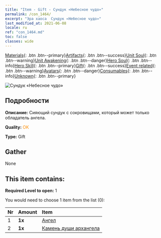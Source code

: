 ```yaml
---
title: "Item - Gift - Сундук «Небесное чудо»"
permalink: /con_1464/
excerpt: "Эра хаоса  Сундук «Небесное чудо»"
last_modified_at: 2021-06-08
locale: ru
ref: "con_1464.md"
toc: false
classes: wide
---
```

 [Materials](/ItemsRU/){: .btn .btn--primary}[Artifacts](/ItemsRU/Artifacts/){: .btn .btn--success}[Unit Soul](/ItemsRU/UnitSoul/){: .btn .btn--warning}[Unit Awakening](/ItemsRU/UnitAwakening/){: .btn .btn--danger}[Hero Soul](/ItemsRU/HeroSoul/){: .btn .btn--info}[Hero Skill](/ItemsRU/HeroSkill/){: .btn .btn--primary}[Gift](/ItemsRU/Gift/){: .btn .btn--success}[Event related](/ItemsRU/Events/){: .btn .btn--warning}[Avatars](/ItemsRU/Avatars/){: .btn .btn--danger}[Consumables](/ItemsRU/Consumables/){: .btn .btn--info}[Unknown](/ItemsRU/Unknown/){: .btn .btn--primary}

 ![Сундук «Небесное чудо»](/images/t/i_907021.png)

## Подробности
 **Описание:** Сияющий сундук с сокровищами, который может только обладатель ангела.

 **Quality:** <span style="color: #FF8C00">OK</span>

 **Type:** Gift

## Gather

  None

## This item contains:

 **Required Level to open:** 1

 You would need to choose 1 item from the list (0):

  | Nr | Amount |     Item    |
  |:---|:-------|:------------|
  | 1 |  **1x** | [Ангел](/ItemsRU/unt_196/) |  | 
  | 2 |  **1x** | [Камень души архангела](/ItemsRU/unt_288/) |  | 
